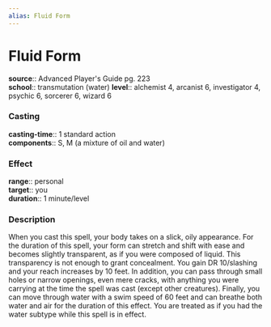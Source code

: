 ```yaml
---
alias: Fluid Form
---
```


# Fluid Form 

**source**:: Advanced Player's Guide pg. 223  
**school**:: transmutation (water)
**level**:: alchemist 4, arcanist 6, investigator 4, psychic 6, sorcerer 6, wizard 6

### Casting 

**casting-time**:: 1 standard action  
**components**:: S, M (a mixture of oil and water)

### Effect 

**range**:: personal  
**target**:: you  
**duration**:: 1 minute/level

### Description 

When you cast this spell, your body takes on a slick, oily appearance. For the duration of this spell, your form can stretch and shift with ease and becomes slightly transparent, as if you were composed of liquid. This transparency is not enough to grant concealment. You gain DR 10/slashing and your reach increases by 10 feet. In addition, you can pass through small holes or narrow openings, even mere cracks, with anything you were carrying at the time the spell was cast (except other creatures). Finally, you can move through water with a swim speed of 60 feet and can breathe both water and air for the duration of this effect. You are treated as if you had the water subtype while this spell is in effect.
